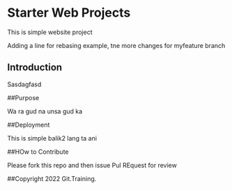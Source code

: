 # Starter Web Projects

This is simple website project

Adding a line for rebasing example, tne more changes for myfeature branch

## Introduction

Sasdagfasd

##Purpose

Wa ra gud na unsa gud ka

##Deployment

This is simple balik2 lang ta ani

##HOw to Contribute

Please fork this repo and then issue Pul REquest for review

##Copyright
2022 Git.Training.